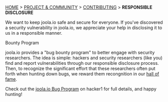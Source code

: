 [HOME](Home) > [PROJECT & COMMUNITY](project-and-community) > [CONTRIBUTING](Contributing) > **RESPONSIBLE DISCLOSURE**

We want to keep joola.io safe and secure for everyone. 
If you've discovered a security vulnerability in joola.io, we appreciate your help in disclosing it to us in a responsible manner.

Bounty Program

joola.io provides a "bug bounty program" to better engage with security researchers. 
The idea is simple: hackers and security researchers (like you) find and report vulnerabilities through our responsible disclosure process. 
Then, to recognize the significant effort that these researchers often put forth when hunting down bugs, we reward them recongnition in our [hall of fame](https://hackerone.com/joola-io/thanks).

Check out the [joola.io Bug Program](https://hackerone.com/joola-io) on hacker1 for full details, and happy hunting!